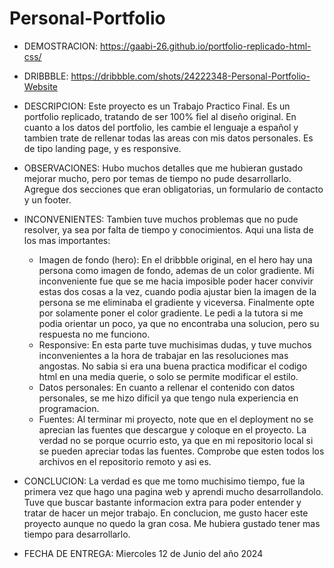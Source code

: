 # Personal-Portfolio


* DEMOSTRACION: https://gaabi-26.github.io/portfolio-replicado-html-css/

* DRIBBBLE: https://dribbble.com/shots/24222348-Personal-Portfolio-Website

* DESCRIPCION: Este proyecto es un Trabajo Practico Final.
Es un portfolio replicado, tratando de ser 100% fiel al diseño original. 
En cuanto a los datos del portfolio, les cambie el lenguaje a español y tambien trate de rellenar todas las areas con mis datos personales. 
Es de tipo landing page, y es responsive.

* OBSERVACIONES: Hubo muchos detalles que me hubieran gustado mejorar mucho, pero por temas de tiempo no pude desarrollarlo. Agregue dos secciones que eran obligatorias, un formulario de contacto y un footer.

* INCONVENIENTES: Tambien tuve muchos problemas que no pude resolver, ya sea por falta de tiempo y conocimientos. Aqui una lista de los mas importantes:
    * Imagen de fondo (hero): En el dribbble original, en el hero hay una persona como imagen de fondo, ademas de un color gradiente. Mi inconveniente fue que se me hacia imposible poder hacer convivir estas dos cosas a la vez,
cuando podia ajustar bien la imagen de la persona se me eliminaba el gradiente y viceversa. Finalmente opte por solamente poner el color gradiente. Le pedi a la tutora si me podia orientar un poco, ya que no encontraba una solucion, pero su respuesta no me funciono.
    * Responsive: En esta parte tuve muchisimas dudas, y tuve muchos inconvenientes a la hora de trabajar en las resoluciones mas angostas. No sabia si era una buena practica modificar el codigo html en una media querie, o solo se permite modificar el estilo.
    * Datos personales: En cuanto a rellenar el contenido con datos personales, se me hizo dificil ya que tengo nula experiencia en programacion. 
    * Fuentes: Al terminar mi proyecto, note que en el deployment no se aprecian las fuentes que descargue y coloque en el proyecto. La verdad no se porque ocurrio esto, ya que en mi repositorio local si se pueden apreciar todas las fuentes. Comprobe que
esten todos los archivos en el repositorio remoto y asi es. 

* CONCLUCION: La verdad es que me tomo muchisimo tiempo, fue la primera vez que hago una pagina web y aprendi mucho desarrollandolo. Tuve que buscar bastante informacion extra para poder entender y tratar de hacer un mejor trabajo.
En conclucion, me gusto hacer este proyecto aunque no quedo la gran cosa. Me hubiera gustado tener mas tiempo para desarrollarlo.

* FECHA DE ENTREGA: Miercoles 12 de Junio del año 2024
    
